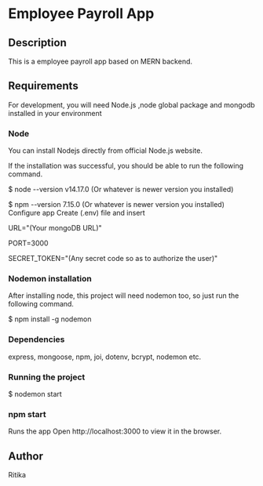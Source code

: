 <h1>Employee Payroll App</h1>

## Description
This is a employee payroll app based on MERN backend.

## Requirements
For development, you will need Node.js ,node global package and mongodb installed in your environment

### Node
You can install Nodejs directly from official Node.js website.

If the installation was successful, you should be able to run the following command.

$ node --version
v14.17.0 (Or whatever is newer version you installed)

$ npm --version
7.15.0  (Or whatever is newer version you installed)
Configure app
Create (.env) file and insert

URL="(Your mongoDB URL)"

PORT=3000

SECRET_TOKEN="(Any secret code so as to authorize the user)"

### Nodemon installation
After installing node, this project will need nodemon too, so just run the following command.

  $ npm install -g nodemon
  
### Dependencies
express, mongoose, npm, joi, dotenv, bcrypt, nodemon etc.

### Running the project
$ nodemon start

### npm start
Runs the app Open http://localhost:3000 to view it in the browser.

## Author
Ritika